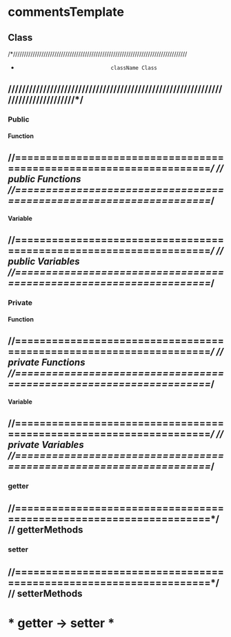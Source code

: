 
# **commentsTemplate**

## Class
/*////////////////////////////////////////////////////////////////////////////////
*									className Class
////////////////////////////////////////////////////////////////////////////////*/
---

### Public

#### Function
//===================================================================*/
//							public Functions
//===================================================================*/
---
#### Variable
//===================================================================*/
//							public Variables
//===================================================================*/
---

### Private

#### Function
//===================================================================*/
//							private Functions
//===================================================================*/
---
#### Variable
//===================================================================*/
//							private Variables
//===================================================================*/
---

### getter
//===================================================================*/
// getterMethods
---
### setter
//===================================================================*/
// setterMethods
---

# * getter -> setter *